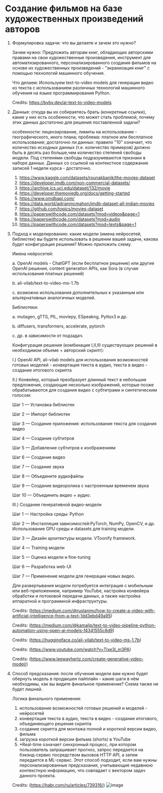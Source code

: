 # Создание фильмов на базе художественных произведений авторов


  1. Формулировка задачи: что вы делаете и зачем это нужно?
     
     Зачем нужно:
     Предложить авторам книг, обладающих авторскими правами на свои художественные произведения, инструмент для автоматизированного, персонализированного создания фильмов на основе их художественных произведений - "экранизация книг" с помощью технологий машинного обучения.

     Что делаем:
     Используем text-to-video models для генерации видео из текста с использованием различных технологий машинного обучения на языке программирования Python.

   
     Credits: https://byby.dev/ai-text-to-video-models

     
  2. Данные: откуда вы их собираетесь брать (конкретные ссылки), какие у них есть особенности, что может стать проблемой, почему этих данных достаточно для решения поставленной задачи?

     особенности: лицензирование, лимиты на использование - географического, иного плана; 
     проблема: платное или бесплатное использование; 
     достаточно ли данных: правило "10" означает, что количество исходных данных (т.е. количество примеров) должно быть в десять раз больше,чем количество степеней свободы модели. Под степенями свободы подразумеваются признаки в наборе данных. Данных со ссылкой на контекстное содержание записей 1 недели курса - достаточно. 
     
     1) https://www.kaggle.com/datasets/rounakbanik/the-movies-dataset 
     2) https://developer.imdb.com/non-commercial-datasets/
     3) https://archive.ics.uci.edu/dataset/132/movie
     4) https://developer.themoviedb.org/docs/getting-started
     5) https://www.omdbapi.com/
     6) https://data.world/adrianmcmahon/imdb-dataset-all-indian-movies
     7) https://github.com/topics/movies-dataset
     8) https://paperswithcode.com/datasets?mod=videos&page=1
     9) https://paperswithcode.com/datasets?mod=audio
     10) https://paperswithcode.com/datasets?mod=texts&page=1
        
      
  3. Подход к моделированию: какие модели (имена нейросетей, библиотек) вы будете использовать в решении вашей задачи, какова будет конфигурация решения? Можно приложить схему.
     
     Имена нейросетей:
     
     a. OpenAI models - ChatGPT (если бесплатное решение) или другие OpenAI решения, content generation APIs, как Sora (в случае использования платных решений)
     
     b. ali-vilab/text-to-video-ms-1.7b
     
     c. возможно использования дополнительных к указанным или альтернативных аналогичных моделей.
     


     Библиотеки:
     
     a. mutagen, gTTS, PIL, moviepy, ESpeakng, Pyttsx3 и др.
     
     b. diffusers, transformers, accelerate, pytorch

     c. др. в зависимости от подзадач.

     

     Конфигурация решения (комбинация I,II,III существующих решений в необходимом объеме + авторский скрипт):
     
     I.) OpenAI API, ali-vilab models для использования возможностей готовых моделей - конвертация текста в аудио, текста в видео - создание итогового скрипта
     
     
     II.) Конвейер, который преобразует длинный текст в небольшие предложения, создающие несколько изображений, которые позже обрабатываются для создания видео с субтитрами и синтетическим голосом:

     Шаг 1 — Установка библиотек
     
     Шаг 2 — Импорт библиотек
     
     Шаг 3 — Создание приложения: использование текста для создания видео
     
     Шаг 4 — Создание субтитров
     
     Шаг 5 — Добавление субтитров к изображениям
     
     Шаг 6 — Создание видео
     
     Шаг 7 — Создание звука
     
     Шаг 8 — Объедините аудиофайлы
     
     Шаг 9 — Создание видеоролика с настроенным временем звука
     
     Шаг 10 — Объединить видео + аудио.

     
     III.) Создание генеративной видео-модели

     Шаг 1 — Настройка среды: Python

     Шаг 2 — Инсталляция зависимостей:PyTorch, NumPy, OpenCV, и др. Использование GPU среды и datasets для training модели.

     Шаг 3 — Дизайн архитектуры модели. VToonify framework.

     Шаг 4 — Training модели

     Шаг 5 — Оценка модели и fine-tuning

     Шаг 6 — Разработка web-UI

     Шаг 7 — Применение модели для генерации новых видео. 

     Для развертывания модели потребуется интеграция с мобильным или веб-приложением, например YouTube, настройка конвейера обработки и потоковой передачи данных, а также настройка аппаратной и программной инфраструктуры.

     

     Credits: (https://medium.com/@ruslanmv/how-to-create-a-video-with-artificial-intelligence-from-a-text-1dd3ebd49a95)
     
     Credits: (https://medium.com/@kamaljp/text-to-video-pipeline-python-automation-using-open-ai-models-f4341555c8d9)
     
     Сredits: (https://huggingface.co/ali-vilab/text-to-video-ms-1.7b)
     
     Credits: (https://www.youtube.com/watch?v=Tlxe3l_m3PA)

     Credits: (https://www.leewayhertz.com/create-generative-video-model/)
 
  4. Способ предсказания: после обучения модели вам нужно будет обернуть модель в продакшен пайплайн - какие шаги в нём необходимы, как вы видите финальное применение? Схема также не будет лишней.

     Логика финального применения:
     
     1. использование возможностей готовых решений и моделей - нейросетей
     2. конвертация текста в аудио, текста в видео - создание итогового, объединяющего решения скрипта
     3. создание скрипта для монтажа полной и короткой версии видео, фильма
     4. загрузка короткой версии фильма (shorts) в YouTube
     5. *Real-time означает синхронный процесс, при котором пользователь запрашивает прогноз, запрос передается на бэкэнд-сервис посредством вызовов HTTP API, а затем передается в ML-сервис.
     Этот способ подходит, если вам нужны персонализированные предсказания, учитывающие недавнюю контекстную информацию, что совпадает с вектором задач данного проекта.

     
     Credits: (https://habr.com/ru/articles/739316/)
![image](https://github.com/iiwoii/film_making/assets/121694433/56f9409a-9ba1-4f16-af82-52375593e871)


     
